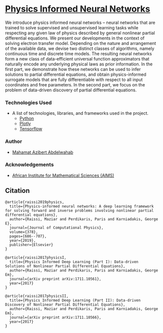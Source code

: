 # [Physics Informed Neural Networks](https://maziarraissi.github.io/PINNs/)

We introduce physics informed neural networks – neural networks that are trained to solve supervised and unsupervised learning tasks while respecting any given law of physics described by general nonlinear partial differential equations. We present our developments in the context of solving electron transfer model. Depending on the nature and arrangement of the available data, we devise two distinct classes of algorithms, namely continuous time and discrete time models. The resulting neural networks form a new class of data-efficient universal function approximators that naturally encode any underlying physical laws as prior information. In the first part, we demonstrate how these networks can be used to infer solutions to partial differential equations, and obtain physics-informed surrogate models that are fully differentiable with respect to all input coordinates and free parameters. In the second part, we focus on the problem of data-driven discovery of partial differential equations.

### Technologies Used
- A list of technologies, libraries, and frameworks used in the project.
  - [Python](https://www.python.org/)
  - [Plotly](https://dash.plotly.com/)
  - [Tensorflow]()

### Author
- [Mahamat Azibert Abdelwahab](https://github.com/abdelwahab01630)
  
### Acknowledgements
- [African Institute for Mathematical Sciences (AIMS)](https://nexteinstein.org/)


## Citation

    @article{raissi2019physics,
      title={Physics-informed neural networks: A deep learning framework for solving forward and inverse problems involving nonlinear partial differential equations},
      author={Raissi, Maziar and Perdikaris, Paris and Karniadakis, George E},
      journal={Journal of Computational Physics},
      volume={378},
      pages={686--707},
      year={2019},
      publisher={Elsevier}
    }

    @article{raissi2017physicsI,
      title={Physics Informed Deep Learning (Part I): Data-driven Solutions of Nonlinear Partial Differential Equations},
      author={Raissi, Maziar and Perdikaris, Paris and Karniadakis, George Em},
      journal={arXiv preprint arXiv:1711.10561},
      year={2017}
    }

    @article{raissi2017physicsII,
      title={Physics Informed Deep Learning (Part II): Data-driven Discovery of Nonlinear Partial Differential Equations},
      author={Raissi, Maziar and Perdikaris, Paris and Karniadakis, George Em},
      journal={arXiv preprint arXiv:1711.10566},
      year={2017}
    }
    
